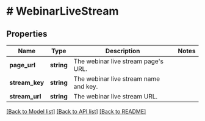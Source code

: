 # # WebinarLiveStream

## Properties

Name | Type | Description | Notes
------------ | ------------- | ------------- | -------------
**page_url** | **string** | The webinar live stream page&#39;s URL. |
**stream_key** | **string** | The webinar live stream name and key. |
**stream_url** | **string** | The webinar live stream URL. |

[[Back to Model list]](../../README.md#models) [[Back to API list]](../../README.md#endpoints) [[Back to README]](../../README.md)
